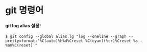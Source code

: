 git 명령어
==========

#### git log alias 설정!

```
$ git config --global alias.lg "log --oneline --graph --pretty=format:'%C(auto)%h%d%Creset %C(cyan)(%cr)%Creset %s - %an%C(reset)'"
```

